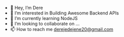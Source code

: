 - 👋 Hey, I’m Dere
- 👀 I’m interested in Building Awesome Backend APIs
- 🌱 I’m currently learning NodeJS
- 💞️ I’m looking to collaborate on ...
- 📫 How to reach me derejedejene20@gmail.com

<!---
dere2625/dere2625 is a ✨ special ✨ repository because its `README.md` (this file) appears on your GitHub profile.
You can click the Preview link to take a look at your changes.
--->
